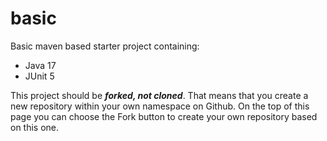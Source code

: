 # basic
Basic maven based starter project containing:

* Java 17
* JUnit 5

This project should be **_forked, not cloned_**. That means that you create a new repository within your own namespace on Github. On the top of this page you can choose the Fork button to create your own repository based on this one.
